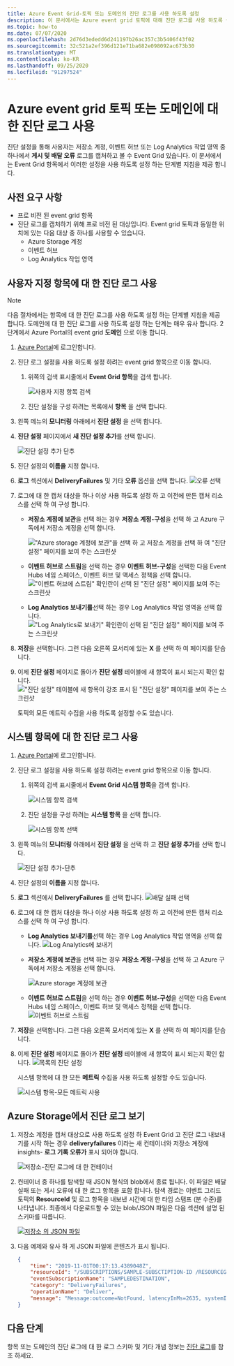 ```yaml
---
title: Azure Event Grid-토픽 또는 도메인의 진단 로그를 사용 하도록 설정
description: 이 문서에서는 Azure event grid 토픽에 대해 진단 로그를 사용 하도록 설정 하는 방법에 대 한 단계별 지침을 제공 합니다.
ms.topic: how-to
ms.date: 07/07/2020
ms.openlocfilehash: 2d76d3ededd6d241197b26ac357c3b5406f43f02
ms.sourcegitcommit: 32c521a2ef396d121e71ba682e098092ac673b30
ms.translationtype: MT
ms.contentlocale: ko-KR
ms.lasthandoff: 09/25/2020
ms.locfileid: "91297524"
---
```

#  <a name="enable-diagnostic-logs-for-azure-event-grid-topics-or-domains"></a>Azure event grid 토픽 또는 도메인에 대 한 진단 로그 사용
진단 설정을 통해 사용자는 저장소 계정, 이벤트 허브 또는 Log Analytics 작업 영역 중 하나에서 **게시 및 배달 오류** 로그를 캡처하고 볼 수 Event Grid 있습니다. 이 문서에서는 Event Grid 항목에서 이러한 설정을 사용 하도록 설정 하는 단계별 지침을 제공 합니다.

## <a name="prerequisites"></a>사전 요구 사항

- 프로 비전 된 event grid 항목
- 진단 로그를 캡처하기 위해 프로 비전 된 대상입니다. Event grid 토픽과 동일한 위치에 있는 다음 대상 중 하나를 사용할 수 있습니다.
    - Azure Storage 계정
    - 이벤트 허브
    - Log Analytics 작업 영역

## <a name="enable-diagnostic-logs-for-a-custom-topic"></a>사용자 지정 항목에 대 한 진단 로그 사용

> [!NOTE]
> 다음 절차에서는 항목에 대 한 진단 로그를 사용 하도록 설정 하는 단계별 지침을 제공 합니다. 도메인에 대 한 진단 로그를 사용 하도록 설정 하는 단계는 매우 유사 합니다. 2 단계에서 Azure Portal의 event grid **도메인** 으로 이동 합니다.  

1. [Azure Portal](https://portal.azure.com)에 로그인합니다.
2. 진단 로그 설정을 사용 하도록 설정 하려는 event grid 항목으로 이동 합니다. 
    1. 위쪽의 검색 표시줄에서 **Event Grid 항목**을 검색 합니다. 
    
        ![사용자 지정 항목 검색](./media/enable-diagnostic-logs-topic/search-custom-topics.png)
    1. 진단 설정을 구성 하려는 목록에서 **항목** 을 선택 합니다. 
1. 왼쪽 메뉴의 **모니터링** 아래에서 **진단 설정** 을 선택 합니다.
1. **진단 설정** 페이지에서 **새 진단 설정 추가**를 선택 합니다. 
    
    ![진단 설정 추가 단추](./media/enable-diagnostic-logs-topic/diagnostic-settings-add.png)
5. 진단 설정의 **이름을** 지정 합니다. 
6. **로그** 섹션에서 **DeliveryFailures** 및 기타 **오류** 옵션을 선택 합니다. 
    ![오류 선택](./media/enable-diagnostic-logs-topic/log-failures.png)
7. 로그에 대 한 캡처 대상을 하나 이상 사용 하도록 설정 하 고 이전에 만든 캡처 리소스를 선택 하 여 구성 합니다. 
    - **저장소 계정에 보관**을 선택 하는 경우 **저장소 계정-구성**을 선택 하 고 Azure 구독에서 저장소 계정을 선택 합니다. 

        !["Azure storage 계정에 보관"을 선택 하 고 저장소 계정을 선택 하 여 "진단 설정" 페이지를 보여 주는 스크린샷](./media/enable-diagnostic-logs-topic/archive-storage.png)
    - **이벤트 허브로 스트림**을 선택 하는 경우 **이벤트 허브-구성**을 선택한 다음 Event Hubs 네임 스페이스, 이벤트 허브 및 액세스 정책을 선택 합니다. 
        !["이벤트 허브에 스트림" 확인란이 선택 된 "진단 설정" 페이지를 보여 주는 스크린샷](./media/enable-diagnostic-logs-topic/archive-event-hub.png)
    - **Log Analytics 보내기를**선택 하는 경우 Log Analytics 작업 영역을 선택 합니다.
        !["Log Analytics로 보내기" 확인란이 선택 된 "진단 설정" 페이지를 보여 주는 스크린샷](./media/enable-diagnostic-logs-topic/send-log-analytics.png)
8. **저장**을 선택합니다. 그런 다음 오른쪽 모서리에 있는 **X** 를 선택 하 여 페이지를 닫습니다. 
9. 이제 **진단 설정** 페이지로 돌아가 **진단 설정** 테이블에 새 항목이 표시 되는지 확인 합니다. 
    !["진단 설정" 테이블에 새 항목이 강조 표시 된 "진단 설정" 페이지를 보여 주는 스크린샷](./media/enable-diagnostic-logs-topic/diagnostic-setting-list.png)

     토픽의 모든 메트릭 수집을 사용 하도록 설정할 수도 있습니다. 

## <a name="enable-diagnostic-logs-for-a-system-topic"></a>시스템 항목에 대 한 진단 로그 사용

1. [Azure Portal](https://portal.azure.com)에 로그인합니다.
2. 진단 로그 설정을 사용 하도록 설정 하려는 event grid 항목으로 이동 합니다. 
    1. 위쪽의 검색 표시줄에서 **Event Grid 시스템 항목**을 검색 합니다. 
    
        ![시스템 항목 검색](./media/enable-diagnostic-logs-topic/search-system-topics.png)
    1. 진단 설정을 구성 하려는 **시스템 항목** 을 선택 합니다. 
    
        ![시스템 항목 선택](./media/enable-diagnostic-logs-topic/select-system-topic.png)
3. 왼쪽 메뉴의 **모니터링** 아래에서 **진단 설정** 을 선택 하 고 **진단 설정 추가**를 선택 합니다. 

    ![진단 설정 추가-단추](./media/enable-diagnostic-logs-topic/system-topic-add-diagnostic-settings-button.png)
4. 진단 설정의 **이름을** 지정 합니다. 
7. **로그** 섹션에서 **DeliveryFailures** 를 선택 합니다. 
    ![배달 실패 선택](./media/enable-diagnostic-logs-topic/system-topic-select-delivery-failures.png)
6. 로그에 대 한 캡처 대상을 하나 이상 사용 하도록 설정 하 고 이전에 만든 캡처 리소스를 선택 하 여 구성 합니다. 
    - **Log Analytics 보내기를**선택 하는 경우 Log Analytics 작업 영역을 선택 합니다.
        ![Log Analytics에 보내기](./media/enable-diagnostic-logs-topic/system-topic-select-log-workspace.png) 
    - **저장소 계정에 보관**을 선택 하는 경우 **저장소 계정-구성**을 선택 하 고 Azure 구독에서 저장소 계정을 선택 합니다. 

        ![Azure storage 계정에 보관](./media/enable-diagnostic-logs-topic/system-topic-select-storage-account.png)
    - **이벤트 허브로 스트림**을 선택 하는 경우 **이벤트 허브-구성**을 선택한 다음 Event Hubs 네임 스페이스, 이벤트 허브 및 액세스 정책을 선택 합니다. 
        ![이벤트 허브로 스트림](./media/enable-diagnostic-logs-topic/system-topic-select-event-hub.png)
8. **저장**을 선택합니다. 그런 다음 오른쪽 모서리에 있는 **X** 를 선택 하 여 페이지를 닫습니다. 
9. 이제 **진단 설정** 페이지로 돌아가 **진단 설정** 테이블에 새 항목이 표시 되는지 확인 합니다. 
    ![목록의 진단 설정](./media/enable-diagnostic-logs-topic/system-topic-diagnostic-settings-targets.png)

     시스템 항목에 대 한 모든 **메트릭** 수집을 사용 하도록 설정할 수도 있습니다.

    ![시스템 항목-모든 메트릭 사용](./media/enable-diagnostic-logs-topic/system-topics-metrics.png)

## <a name="view-diagnostic-logs-in-azure-storage"></a>Azure Storage에서 진단 로그 보기 

1. 저장소 계정을 캡처 대상으로 사용 하도록 설정 하 Event Grid 고 진단 로그 내보내기를 시작 하는 경우 **deliveryfailures** 이라는 새 컨테이너와 저장소 계정에 insights- **로그 기록 오류가** 표시 되어야 합니다. 

    ![저장소-진단 로그에 대 한 컨테이너](./media/enable-diagnostic-logs-topic/storage-containers.png)
2. 컨테이너 중 하나를 탐색할 때 JSON 형식의 blob에서 종료 됩니다. 이 파일은 배달 실패 또는 게시 오류에 대 한 로그 항목을 포함 합니다. 탐색 경로는 이벤트 그리드 토픽의 **ResourceId** 및 로그 항목을 내보낸 시간에 대 한 타임 스탬프 (분 수준)를 나타냅니다. 최종에서 다운로드할 수 있는 blob/JSON 파일은 다음 섹션에 설명 된 스키마를 따릅니다. 

    [![저장소 ](./media/enable-diagnostic-logs-topic/select-json.png) 의 JSON 파일](./media/enable-diagnostic-logs-topic/select-json.png)
3. 다음 예제와 유사 하 게 JSON 파일에 콘텐츠가 표시 됩니다. 

    ```json
    {
        "time": "2019-11-01T00:17:13.4389048Z",
        "resourceId": "/SUBSCRIPTIONS/SAMPLE-SUBSCTIPTION-ID /RESOURCEGROUPS/SAMPLE-RESOURCEGROUP-NAME/PROVIDERS/MICROSOFT.EVENTGRID/TOPICS/SAMPLE-TOPIC-NAME ",
        "eventSubscriptionName": "SAMPLEDESTINATION",
        "category": "DeliveryFailures",
        "operationName": "Deliver",
        "message": "Message:outcome=NotFound, latencyInMs=2635, systemId=17284f7c-0044-46fb-84b7-59fda5776017, state=FilteredFailingDelivery, deliveryTime=11/1/2019 12:17:10 AM, deliveryCount=0, probationCount=0, deliverySchema=EventGridEvent, eventSubscriptionDeliverySchema=EventGridEvent, fields=InputEvent, EventSubscriptionId, DeliveryTime, State, Id, DeliverySchema, LastDeliveryAttemptTime, SystemId, fieldCount=, requestExpiration=1/1/0001 12:00:00 AM, delivered=False publishTime=11/1/2019 12:17:10 AM, eventTime=11/1/2019 12:17:09 AM, eventType=Type, deliveryTime=11/1/2019 12:17:10 AM, filteringState=FilteredWithRpc, inputSchema=EventGridEvent, publisher=DIAGNOSTICLOGSTEST-EASTUS.EASTUS-1.EVENTGRID.AZURE.NET, size=363, fields=Id, PublishTime, SerializedBody, EventType, Topic, Subject, FilteringHashCode, SystemId, Publisher, FilteringTopic, TopicCategory, DataVersion, MetadataVersion, InputSchema, EventTime, fieldCount=15, url=sb://diagnosticlogstesting-eastus.servicebus.windows.net/, deliveryResponse=NotFound: The messaging entity 'sb://diagnosticlogstesting-eastus.servicebus.windows.net/eh-diagnosticlogstest' could not be found. TrackingId:c98c5af6-11f0-400b-8f56-c605662fb849_G14, SystemTracker:diagnosticlogstesting-eastus.servicebus.windows.net:eh-diagnosticlogstest, Timestamp:2019-11-01T00:17:13, referenceId: ac141738a9a54451b12b4cc31a10dedc_G14:"
    }
    ```

## <a name="next-steps"></a>다음 단계
항목 또는 도메인의 진단 로그에 대 한 로그 스키마 및 기타 개념 정보는 [진단 로그](diagnostic-logs.md)를 참조 하세요.
